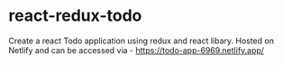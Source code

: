 # react-redux-todo
Create a react Todo application using redux and react libary.
Hosted on Netlify and can be accessed via - https://todo-app-6969.netlify.app/
